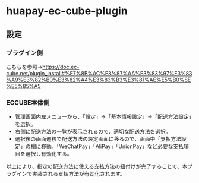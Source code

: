 # huapay-ec-cube-plugin

## 設定

### プラグイン側

こちらを参照→https://doc.ec-cube.net/plugin_install#%E7%8B%AC%E8%87%AA%E3%83%97%E3%83%A9%E3%82%B0%E3%82%A4%E3%83%B3%E3%81%AE%E5%B0%8E%E5%85%A5

### ECCUBE本体側

* 管理画面内左メニューから、「設定」→「基本情報設定」→「配送方法設定」を選択。
* 右側に配送方法の一覧が表示されるので、適切な配送方法を選択。
* 選択後の画面遷移で配送方法の設定画面に移るので、画面中「支払方法設定」の欄に移動。「WeChatPay」「AliPay」「UnionPay」など必要な支払項目を選択し有効化する。

以上により、指定の配送方法に使える支払方法の紐付けが完了することで、本プラグインで実装される支払方法が有効化されます。
